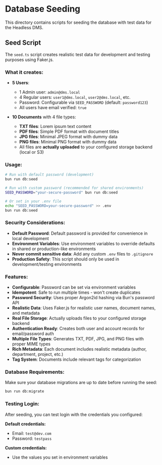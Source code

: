 # Database Seeding

This directory contains scripts for seeding the database with test data for the Headless DMS.

## Seed Script

The `seed.ts` script creates realistic test data for development and testing purposes using Faker.js.

### What it creates:

- **5 Users**:
  - 1 Admin user: `admin@dms.local`
  - 4 Regular users: `user1@dms.local`, `user2@dms.local`, etc.
  - Password: Configurable via `SEED_PASSWORD` (default: `password123`)
  - All users have email verified: `true`

- **10 Documents** with 4 file types:
  - **TXT files**: Lorem ipsum text content
  - **PDF files**: Simple PDF format with document titles
  - **JPG files**: Minimal JPEG format with dummy data
  - **PNG files**: Minimal PNG format with dummy data
  - All files are **actually uploaded** to your configured storage backend (local or S3)

### Usage:

```bash
# Run with default password (development)
bun run db:seed

# Run with custom password (recommended for shared environments)
SEED_PASSWORD="your-secure-password" bun run db:seed

# Or set in your .env file
echo "SEED_PASSWORD=your-secure-password" >> .env
bun run db:seed
```

### Security Considerations:

- **Default Password**: Default password is provided for convenience in local development
- **Environment Variables**: Use environment variables to override defaults in shared or production-like environments
- **Never commit sensitive data**: Add any custom `.env` files to `.gitignore`
- **Production Safety**: This script should only be used in development/testing environments

### Features:

- **Configurable**: Password can be set via environment variables
- **Idempotent**: Safe to run multiple times - won't create duplicates
- **Password Security**: Uses proper Argon2id hashing via Bun's password API
- **Realistic Data**: Uses Faker.js for realistic user names, document names, and metadata
- **Real File Storage**: Actually uploads files to your configured storage backend
- **Authentication Ready**: Creates both user and account records for email/password auth
- **Multiple File Types**: Generates TXT, PDF, JPG, and PNG files with proper MIME types
- **Rich Metadata**: Each document includes realistic metadata (author, department, project, etc.)
- **Tag System**: Documents include relevant tags for categorization

### Database Requirements:

Make sure your database migrations are up to date before running the seed:

```bash
bun run db:migrate
```

### Testing Login:

After seeding, you can test login with the credentials you configured:

**Default credentials:**
- Email: `test@dev.com`
- Password: `testpass`

**Custom credentials:**
- Use the values you set in environment variables
